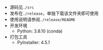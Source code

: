 * 源码见`./src`
* 发布在`./release`，单独下载该文件夹即可使用
* 使用说明请参阅`./release/README`
* 开发环境
    * Python: 3.8.10 (conda)
* 打包工具
    * PyInstaller: 4.5.1